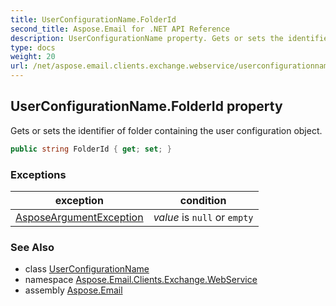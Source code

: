 ```yaml
---
title: UserConfigurationName.FolderId
second_title: Aspose.Email for .NET API Reference
description: UserConfigurationName property. Gets or sets the identifier of folder containing the user configuration object
type: docs
weight: 20
url: /net/aspose.email.clients.exchange.webservice/userconfigurationname/folderid/
---
```

## UserConfigurationName.FolderId property

Gets or sets the identifier of folder containing the user configuration object.

```csharp
public string FolderId { get; set; }
```

### Exceptions

| exception | condition |
| --- | --- |
| [AsposeArgumentException](../../../aspose.email/asposeargumentexception/) | *value* is `null` or `empty` |

### See Also

* class [UserConfigurationName](../)
* namespace [Aspose.Email.Clients.Exchange.WebService](../../userconfigurationname/)
* assembly [Aspose.Email](../../../)


